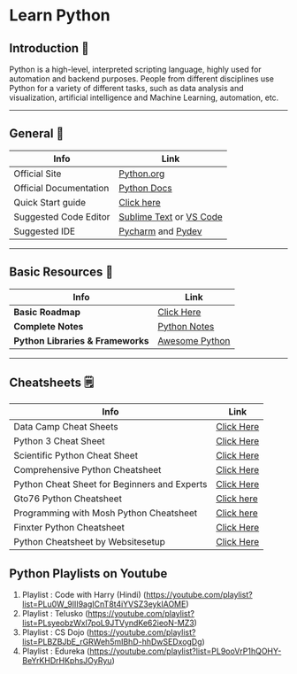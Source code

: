 # Learn Python

## Introduction 💫
Python is a high-level, interpreted scripting language, highly used for automation and backend purposes.
People from different disciplines use Python for a variety of different tasks, such as data analysis and visualization, artificial intelligence and Machine Learning, 
automation, etc.

---

## General 🔗
| Info                   | Link                                                                            |
| ---------------------- | ------------------------------------------------------------------------------- |
| Official Site          | [Python.org](https://python.org)                                                |
| Official Documentation | [Python Docs](https://docs.python.org)                                          |
| Quick Start guide      | [Click here](https://www.python.org/about/gettingstarted/)                      |
| Suggested Code Editor  | [Sublime Text](http://www.sublimetext.com/) or [VS Code](code.visualstudio.com) |
| Suggested IDE          | [Pycharm](https://www.jetbrains.com/pycharm/) and [Pydev](http://pydev.org/)    |

---

## Basic Resources 🔗
| Info                              | Link                                                                                                   |
| --------------------------------- | ------------------------------------------------------------------------------------------------------ |
|**Basic Roadmap**                  | <a href='./roadmap.md' target="_blank">Click Here</a>                                                  |
| **Complete Notes**                | [Python Notes](https://github.com/thegeekyb0y/learnpython/blob/main/Python%20Notes%20(goalkicker).pdf) |
| **Python Libraries & Frameworks** | [Awesome Python](https://github.com/vinta/awesome-python)                                              |

---

## Cheatsheets 🗒️
|Info                                          | Link
|--------------------------------------------- | ----------------------------------------------------------------------------------------------------|
| Data Camp Cheat Sheets                       | [Click Here](https://www.datacamp.com/community/data-science-cheatsheets)                           |
| Python 3 Cheat Sheet                         | [Click Here](https://perso.limsi.fr/pointal/_media/python:cours:mementopython3-english.pdf)         |
| Scientific Python Cheat Sheet                | [Click Here](https://ipgp.github.io/scientific_python_cheat_sheet/)                                 |
| Comprehensive Python Cheatsheet              | [Click Here](https://gto76.github.io/python-cheatsheet/)                                            |
| Python Cheat Sheet for Beginners and Experts | [Click Here](https://sinxloud.com/python-cheat-sheet-beginner-advanced/)                            |
| Gto76 Python Cheatsheet                      | [Click here](https://www.pythoncheatsheet.org/)                                                     |
| Programming with Mosh Python Cheatsheet      | [Click here](https://programmingwithmosh.com/wp-content/uploads/2019/02/Python-Cheat-Sheet.pdf)     |
| Finxter Python Cheatsheet                    | [Click Here](https://blog.finxter.com/python-cheat-sheets/)                                         |
| Python Cheatsheet by Websitesetup            | [Click Here](https://websitesetup.org/wp-content/uploads/2021/04/Python-cheat-sheet-April-2021.pdf) |

## Python Playlists on Youtube 
1. Playlist : Code with Harry (Hindi) (https://youtube.com/playlist?list=PLu0W_9lII9agICnT8t4iYVSZ3eykIAOME)
2. Playlist : Telusko (https://youtube.com/playlist?list=PLsyeobzWxl7poL9JTVyndKe62ieoN-MZ3)
3. Playlist : CS Dojo (https://youtube.com/playlist?list=PLBZBJbE_rGRWeh5mIBhD-hhDwSEDxogDg) 
4. Playlist : Edureka (https://youtube.com/playlist?list=PL9ooVrP1hQOHY-BeYrKHDrHKphsJOyRyu)


